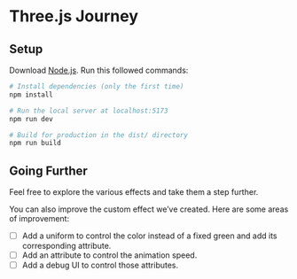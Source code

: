 # Three.js Journey

## Setup

Download [Node.js](https://nodejs.org/en/download/).
Run this followed commands:

```bash
# Install dependencies (only the first time)
npm install

# Run the local server at localhost:5173
npm run dev

# Build for production in the dist/ directory
npm run build
```

## Going Further

Feel free to explore the various effects and take them a step further.

You can also improve the custom effect we’ve created. Here are some areas of improvement:

- [ ] Add a uniform to control the color instead of a fixed green and add its corresponding attribute.
- [ ] Add an attribute to control the animation speed.
- [ ] Add a debug UI to control those attributes.
